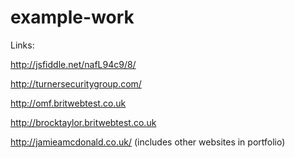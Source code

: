 # example-work

Links:

http://jsfiddle.net/nafL94c9/8/

http://turnersecuritygroup.com/

http://omf.britwebtest.co.uk

http://brocktaylor.britwebtest.co.uk

http://jamieamcdonald.co.uk/ 
(includes other websites in portfolio)

